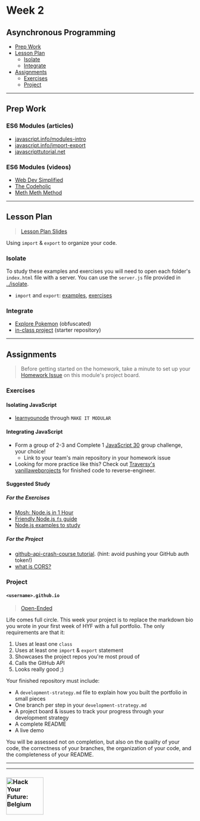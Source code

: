 # Week 2

## Asynchronous Programming

* [Prep Work](#prep-work)
* [Lesson Plan](#lesson-plan)
  * [Isolate](#isolate)
  * [Integrate](#integrate)
* [Assignments](#assignments)
  * [Exercises](#exercises)
  * [Project](#project)

---

## Prep Work

### ES6 Modules (articles)

* [javascript.info/modules-intro](https://javascript.info/modules-intro)
* [javascript.info/import-export](https://javascript.info/import-export)
* [javascripttutorial.net](https://www.javascripttutorial.net/es6/es6-modules/)

### ES6 Modules (videos)

* [Web Dev Simplified](https://www.youtube.com/watch?v=cRHQNNcYf6s)
* [The Codeholic](https://www.youtube.com/watch?v=ananPWEdfDA)
* [Meth Meth Method](https://www.youtube.com/watch?v=aWah7hLrSa8)

---

## Lesson Plan

> [Lesson Plan Slides](https://hackyourfuture.be/asynchronous-programming/week-2)

Using `import` & `export` to organize your code.

### Isolate

To study these examples and exercises you will need to open each folder's `index.html` file with a server.  You can use the `server.js` file provided in [../isolate](../isolate).

* `import` and `export`: [examples](../isolate/import-export-examples),  [exercises](../isolate/import-export-exercises)

### Integrate

* [Explore Pokemon](../integrate/explore-pokemon-obfuscated) (obfuscated)
* [in-class project](https://github.com/hackyourfuturebelgium/explore-pokemon) (starter repository)

---

## Assignments

> Before getting started on the homework, take a minute to set up your [Homework Issue](https://github.com/HackYourFutureBelgium/homework-submission#homework-issues) on this module's project board.

### Exercises

#### Isolating JavaScript

* [learnyounode](https://github.com/workshopper/learnyounode) through `MAKE IT MODULAR`

#### Integrating JavaScript

* Form a group of 2-3 and Complete 1 [JavaScript 30](https://github.com/hackyourfuturebelgium/javascript-30) group challenge, your choice!
  * Link to your team's main repository in your homework issue
* Looking for more practice like this?  Check out [Traversy's vanillawebprojects](https://github.com/bradtraversy/vanillawebprojects) for finished code to reverse-engineer.

#### Suggested Study

##### For the Exercises

* [Mosh: Node.js in 1 Hour](https://www.youtube.com/watch?v=TlB_eWDSMt4)
* [Friendly Node.js `fs` guide](https://areknawo.com/node-js-file-system-api-beginner-friendly-guide/)
* [Node.js examples to study](https://github.com/tertiarycourses/NodeJSTraining)

##### For the Project

* [github-api-crash-course tutorial](https://www.youtube.com/watch?v=5QlE6o-iYcE).  (hint: avoid pushing your GitHub auth token!)
* [what is CORS?](https://www.codecademy.com/articles/what-is-cors)

### Project

#### `<username>.github.io`

> [Open-Ended](https://github.com/HackYourFutureBelgium/homework-submission/#projects)

Life comes full circle.  This week your project is to replace the markdown bio you wrote in your first week of HYF with a full portfolio. The only requirements are that it:

1. Uses at least one `class`
1. Uses at least one `import` & `export` statement
1. Showcases the project repos you're most proud of
1. Calls the GitHub API
1. Looks really good ;)

Your finished repository must include:

* A `development-strategy.md` file to explain how you built the portfolio in small pieces
* One branch per step in your `development-strategy.md`
* A project board & issues to track your progress through your development strategy
* A complete README
* A live demo

You will be assessed not on completion, but also on the quality of your code, the correctness of your branches, the organization of your code, and the completeness of your README.


---
---

### <a href="https://hackyourfuture.be" target="_blank"><img src="https://user-images.githubusercontent.com/18554853/63941625-4c7c3d00-ca6c-11e9-9a76-8d5e3632fe70.jpg" width="100" height="100" alt="Hack Your Future: Belgium"></a>
